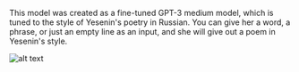 This model was created as a fine-tuned GPT-3 medium model, which is tuned to the style of Yesenin's poetry in Russian. You can give her a word, a phrase, or just an empty line as an input, and she will give out a poem in Yesenin's style.

![alt text](https://lh3.googleusercontent.com/GFvLjpEgChuXAalHquE3zl22Cqx7ipO233pNHxI_A3tK3jAF0ylRnNuDRdki9O19vVQ=w2400)